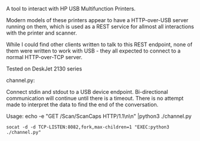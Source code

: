A tool to interact with HP USB Multifunction Printers.

Modern models of these printers appear to have a HTTP-over-USB server
running on them, which is used as a REST service for allmost all
interactions with the printer and scanner.

While I could find other clients written to talk to this REST endpoint, none
of them were written to work with USB - they all expected to connect to a
normal HTTP-over-TCP server.

Tested on
    DeskJet 2130 series

channel.py:

Connect stdin and stdout to a USB device endpoint.  Bi-directional
communication will continue until there is a timeout.  There is no attempt
made to interpret the data to find the end of the conversation.

Usage:
    echo -e "GET /Scan/ScanCaps HTTP/1.1\n\n" |python3 ./channel.py

    socat -d -d TCP-LISTEN:8082,fork,max-children=1 "EXEC:python3 ./channel.py"
